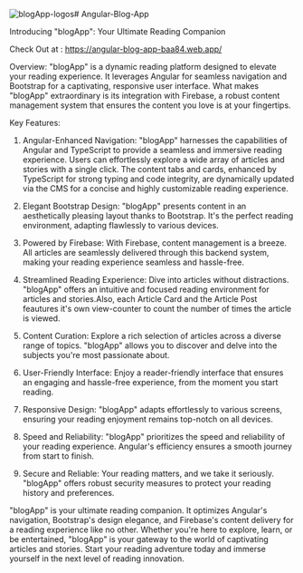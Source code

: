 ![blogApp-logos](https://github.com/anirudhg16/Angular-Blog-App/assets/80595161/126bd893-5d57-486c-8712-a2a36280dfab)# Angular-Blog-App

Introducing "blogApp": Your Ultimate Reading Companion

Check Out at : https://angular-blog-app-baa84.web.app/

Overview:
"blogApp" is a dynamic reading platform designed to elevate your reading experience. It leverages Angular for seamless navigation and Bootstrap for a captivating, responsive user interface. What makes "blogApp" extraordinary is its integration with Firebase, a robust content management system that ensures the content you love is at your fingertips.

Key Features:

1. Angular-Enhanced Navigation:
"blogApp" harnesses the capabilities of Angular and TypeScript to provide a seamless and immersive reading experience. Users can effortlessly explore a wide array of articles and stories with a single click. The content tabs and cards, enhanced by TypeScript for strong typing and code integrity, are dynamically updated via the CMS for a concise and highly customizable reading experience.

2. Elegant Bootstrap Design:
"blogApp" presents content in an aesthetically pleasing layout thanks to Bootstrap. It's the perfect reading environment, adapting flawlessly to various devices.

3. Powered by Firebase:
With Firebase, content management is a breeze. All articles are seamlessly delivered through this backend system, making your reading experience seamless and hassle-free.

4. Streamlined Reading Experience:
Dive into articles without distractions. "blogApp" offers an intuitive and focused reading environment for articles and stories.Also, each Article Card and the Article Post feautures it's own view-counter to count the number of times the article is viewed.

5. Content Curation:
Explore a rich selection of articles across a diverse range of topics. "blogApp" allows you to discover and delve into the subjects you're most passionate about.

6. User-Friendly Interface:
Enjoy a reader-friendly interface that ensures an engaging and hassle-free experience, from the moment you start reading.

7. Responsive Design:
"blogApp" adapts effortlessly to various screens, ensuring your reading enjoyment remains top-notch on all devices.

8. Speed and Reliability:
"blogApp" prioritizes the speed and reliability of your reading experience. Angular's efficiency ensures a smooth journey from start to finish.

9. Secure and Reliable:
Your reading matters, and we take it seriously. "blogApp" offers robust security measures to protect your reading history and preferences.

"blogApp" is your ultimate reading companion. It optimizes Angular's navigation, Bootstrap's design elegance, and Firebase's content delivery for a reading experience like no other. Whether you're here to explore, learn, or be entertained, "blogApp" is your gateway to the world of captivating articles and stories. Start your reading adventure today and immerse yourself in the next level of reading innovation.
